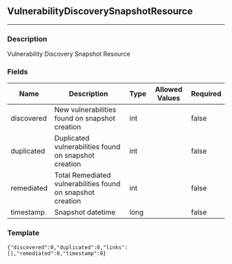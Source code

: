 ## VulnerabilityDiscoverySnapshotResource
---
### Description
Vulnerability Discovery Snapshot Resource
### Fields
| Name | Description | Type | Allowed Values | Required |
| ---- | ----------- | ---- | -------------- | -------- |
| discovered | New vulnerabilities found on snapshot creation | int |  | false |
| duplicated | Duplicated vulnerabilities found on snapshot creation | int |  | false |
| remediated | Total Remediated vulnerabilities found on snapshot creation | int |  | false |
| timestamp | Snapshot datetime | long |  | false |
### Template
```
{"discovered":0,"duplicated":0,"links":[],"remediated":0,"timestamp":0}
```
